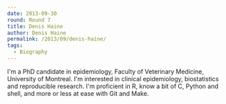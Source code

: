 ```yaml
---
date: 2013-09-30
round: Round 7
title: Denis Haine
author: Denis Haine
permalink: /2013/09/denis-haine/
tags:
  - Biography
---
```

I'm a PhD candidate in epidemiology, Faculty of Veterinary Medicine, University of Montreal. I'm interested in clinical epidemiology, biostatistics and reproducible research. I'm proficient in R, know a bit of C, Python and shell, and more or less at ease with Git and Make.
